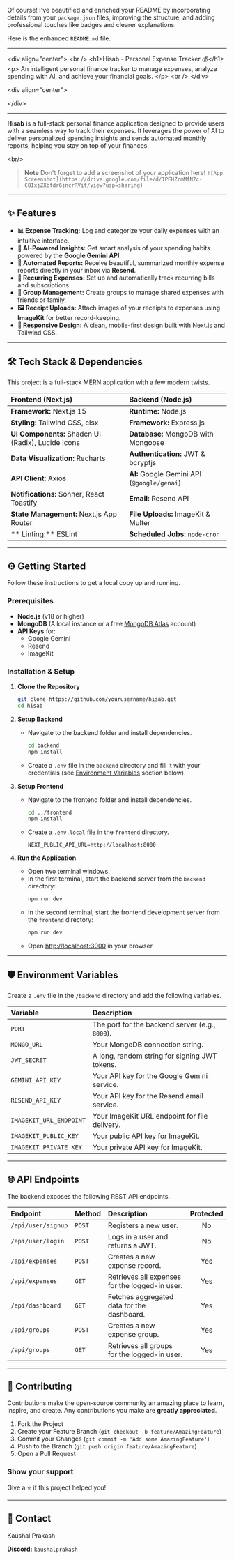 Of course\! I've beautified and enriched your README by incorporating details from your `package.json` files, improving the structure, and adding professional touches like badges and clearer explanations.

Here is the enhanced `README.md` file.

-----

\<div align="center"\>
\<br /\>
\<h1\>Hisab - Personal Expense Tracker 💰\</h1\>
\<p\>
An intelligent personal finance tracker to manage expenses, analyze spending with AI, and achieve your financial goals.
\</p\>
\<br /\>
\</div\>

\<div align="center"\>

[](https://opensource.org/licenses/ISC)
[](http://makeapullrequest.com)
[](https://www.google.com/search?q=https://github.com/yourusername/hisab/fork)
[](https://www.google.com/search?q=https://github.com/yourusername/hisab/stargazers)

\</div\>

-----

**Hisab** is a full-stack personal finance application designed to provide users with a seamless way to track their expenses. It leverages the power of AI to deliver personalized spending insights and sends automated monthly reports, helping you stay on top of your finances.

\<br/\>

> **Note**
> Don't forget to add a screenshot of your application here\!
> `![App Screenshot](https://drive.google.com/file/d/1PEHZrmMfN7c-C8IxjZXbfdr6jncrRVit/view?usp=sharing)`

-----

## ✨ Features

  * **📊 Expense Tracking:** Log and categorize your daily expenses with an intuitive interface.
  * **🤖 AI-Powered Insights:** Get smart analysis of your spending habits powered by the **Google Gemini API**.
  * **📧 Automated Reports:** Receive beautiful, summarized monthly expense reports directly in your inbox via **Resend**.
  * **🔄 Recurring Expenses:** Set up and automatically track recurring bills and subscriptions.
  * **👥 Group Management:** Create groups to manage shared expenses with friends or family.
  * **🖼️ Receipt Uploads:** Attach images of your receipts to expenses using **ImageKit** for better record-keeping.
  * **📱 Responsive Design:** A clean, mobile-first design built with Next.js and Tailwind CSS.

-----

## 🛠️ Tech Stack & Dependencies

This project is a full-stack MERN application with a few modern twists.

| Frontend (Next.js) | Backend (Node.js) |
| :--- | :--- |
| **Framework:** Next.js 15 | **Runtime:** Node.js |
| **Styling:** Tailwind CSS, clsx | **Framework:** Express.js |
| **UI Components:** Shadcn UI (Radix), Lucide Icons | **Database:** MongoDB with Mongoose |
| **Data Visualization:** Recharts | **Authentication:** JWT & bcryptjs |
| **API Client:** Axios | **AI:** Google Gemini API (`@google/genai`) |
| **Notifications:** Sonner, React Toastify | **Email:** Resend API |
| **State Management:** Next.js App Router | **File Uploads:** ImageKit & Multer |
| \*\* Linting:\*\* ESLint | **Scheduled Jobs:** `node-cron` |

-----

## ⚙️ Getting Started

Follow these instructions to get a local copy up and running.

### Prerequisites

  * **Node.js** (v18 or higher)
  * **MongoDB** (A local instance or a free [MongoDB Atlas](https://www.mongodb.com/cloud/atlas) account)
  * **API Keys** for:
      * Google Gemini
      * Resend
      * ImageKit

### Installation & Setup

1.  **Clone the Repository**

    ```bash
    git clone https://github.com/yourusername/hisab.git
    cd hisab
    ```

2.  **Setup Backend**

      * Navigate to the backend folder and install dependencies.
        ```bash
        cd backend
        npm install
        ```
      * Create a `.env` file in the `backend` directory and fill it with your credentials (see [Environment Variables](https://www.google.com/search?q=%23-environment-variables) section below).

3.  **Setup Frontend**

      * Navigate to the frontend folder and install dependencies.
        ```bash
        cd ../frontend
        npm install
        ```
      * Create a `.env.local` file in the `frontend` directory.
        ```env
        NEXT_PUBLIC_API_URL=http://localhost:8000
        ```

4.  **Run the Application**

      * Open two terminal windows.
      * In the first terminal, start the backend server from the `backend` directory:
        ```bash
        npm run dev
        ```
      * In the second terminal, start the frontend development server from the `frontend` directory:
        ```bash
        npm run dev
        ```
      * Open [http://localhost:3000](https://www.google.com/search?q=http://localhost:3000) in your browser.

-----

## 🛡️ Environment Variables

Create a `.env` file in the `/backend` directory and add the following variables.

| Variable | Description |
| :--- | :--- |
| `PORT` | The port for the backend server (e.g., `8000`). |
| `MONGO_URL` | Your MongoDB connection string. |
| `JWT_SECRET` | A long, random string for signing JWT tokens. |
| `GEMINI_API_KEY` | Your API key for the Google Gemini service. |
| `RESEND_API_KEY`| Your API key for the Resend email service. |
| `IMAGEKIT_URL_ENDPOINT` | Your ImageKit URL endpoint for file delivery. |
| `IMAGEKIT_PUBLIC_KEY` | Your public API key for ImageKit. |
| `IMAGEKIT_PRIVATE_KEY`| Your private API key for ImageKit. |

-----

## 🌐 API Endpoints

The backend exposes the following REST API endpoints.

| Endpoint | Method | Description | Protected |
| :--- | :--- | :--- | :---: |
| `/api/user/signup` | `POST` | Registers a new user. | No |
| `/api/user/login` | `POST` | Logs in a user and returns a JWT. | No |
| `/api/expenses` | `POST` | Creates a new expense record. | Yes |
| `/api/expenses` | `GET` | Retrieves all expenses for the logged-in user. | Yes |
| `/api/dashboard` | `GET` | Fetches aggregated data for the dashboard. | Yes |
| `/api/groups` | `POST` | Creates a new expense group. | Yes |
| `/api/groups` | `GET` | Retrieves all groups for the logged-in user. | Yes |

-----

## 🤝 Contributing

Contributions make the open-source community an amazing place to learn, inspire, and create. Any contributions you make are **greatly appreciated**.

1.  Fork the Project
2.  Create your Feature Branch (`git checkout -b feature/AmazingFeature`)
3.  Commit your Changes (`git commit -m 'Add some AmazingFeature'`)
4.  Push to the Branch (`git push origin feature/AmazingFeature`)
5.  Open a Pull Request

### Show your support

Give a ⭐️ if this project helped you\!

-----

## 📧 Contact

Kaushal Prakash

**Discord:** `kaushalprakash`
